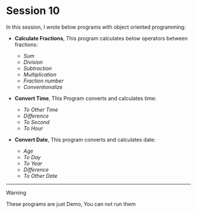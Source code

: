 # Session 10

In this session, I wrote below programs with object oriented programming:

 - **Calculate Fractions**, This program calculates below operators between fractions:

    - *Sum*
    - *Division*
    - *Subtraction*
    - *Multiplication*
    - *Fraction number*
    - *Conventionalize*

 - **Convert Time**, This Program converts and calculates time: 

    - *To Other Time*
    - *Difference*
    - *To Second*
    - *To Hour*
    
 - **Convert Date**, This program converts and calculates date: 

    - *Age*
    - *To Day*
    - *To Year*
    - *Difference*
    - *To Other Date*

---

> [!WARNING]
> These programs are just Demo, You can not run them

